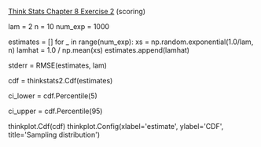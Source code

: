 [Think Stats Chapter 8 Exercise 2](http://greenteapress.com/thinkstats2/html/thinkstats2009.html#toc77) (scoring)

lam = 2
n = 10
num_exp = 1000

estimates = []
for _ in range(num_exp):
    xs = np.random.exponential(1.0/lam, n)
    lamhat = 1.0 / np.mean(xs)
    estimates.append(lamhat)

stderr = RMSE(estimates, lam)

cdf = thinkstats2.Cdf(estimates)

ci_lower = cdf.Percentile(5)

ci_upper = cdf.Percentile(95)

thinkplot.Cdf(cdf)
thinkplot.Config(xlabel='estimate',
                 ylabel='CDF',
                 title='Sampling distribution')
